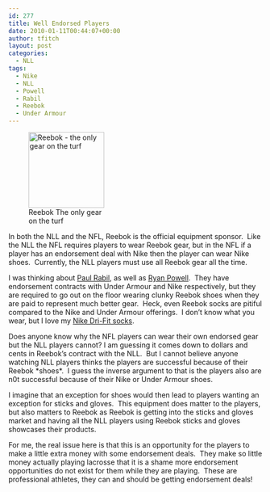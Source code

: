 ```yaml
---
id: 277
title: Well Endorsed Players
date: 2010-01-11T00:44:07+00:00
author: tfitch
layout: post
categories:
  - NLL
tags:
  - Nike
  - NLL
  - Powell
  - Rabil
  - Reebok
  - Under Armour
---
```

<figure id="attachment_279" aria-describedby="caption-attachment-279" style="width: 150px" class="wp-caption alignright"><img class="size-thumbnail wp-image-279" title="reebok-logo-final" src="http://thestealthdragon.com/wp-content/uploads/2010/01/reebok-logo-final-150x150.jpg" alt="Reebok - the only gear on the turf" width="150" height="150" /><figcaption id="caption-attachment-279" class="wp-caption-text">Reebok  
The only gear on the turf</figcaption></figure> 

In both the NLL and the NFL, Reebok is the official equipment sponsor.  Like the NLL the NFL requires players to wear Reebok gear, but in the NFL if a player has an endorsement deal with Nike then the player can wear Nike shoes.  Currently, the NLL players must use all Reebok gear all the time.

I was thinking about <a href="http://www.rabilslacrosse.com/" target="_new" rel="noopener noreferrer">Paul Rabil</a>, as well as <a href="http://rhinolacrosse.com/" target="_new" rel="noopener noreferrer">Ryan Powell</a>.  They have endorsement contracts with Under Armour and Nike respectively, but they are required to go out on the floor wearing clunky Reebok shoes when they are paid to represent much better gear.  Heck, even Reebok socks are pitiful compared to the Nike and Under Armour offerings.  I don&#8217;t know what you wear, but I love my [Nike Dri-Fit socks](http://www.amazon.com/gp/product/B002ZEB062?ie=UTF8&tag=tylfit-20&linkCode=as2&camp=1789&creative=390957&creativeASIN=B002ZEB062).

Does anyone know why the NFL players can wear their own endorsed gear but the NLL players cannot? I am guessing it comes down to dollars and cents in Reebok&#8217;s contract with the NLL.  But I cannot believe anyone watching NLL players thinks the players are successful because of their Reebok \*shoes\*.  I guess the inverse argument to that is the players also are n0t successful because of their Nike or Under Armour shoes.

I imagine that an exception for shoes would then lead to players wanting an exception for sticks and gloves.  This equipment does matter to the players, but also matters to Reebok as Reebok is getting into the sticks and gloves market and having all the NLL players using Reebok sticks and gloves showcases their products.

For me, the real issue here is that this is an opportunity for the players to make a little extra money with some endorsement deals.  They make so little money actually playing lacrosse that it is a shame more endorsement opportunities do not exist for them while they are playing.  These are professional athletes, they can and should be getting endorsement deals!
